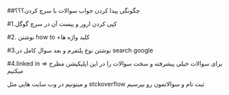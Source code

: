 ##چگونگی پیدا کردن جواب سوالات با سرچ کردن؟؟؟

#1.کپی کردن ارور و پیست آن در سرچ گوگل 

#2. نوشتن how to +کلید واژه ها

#3.نوشتن نوع پلتفرم و بعد سوال کامل در search google

#4.linked in => برای سوالات خیلی پیشرفته و سخت سوالات را در این اپلیکیشن مطرح میکنیم

و میتونیم در وب سایت هایی مثل stckoverflow ثبت نام و سوالاتمون رو بپرسیم